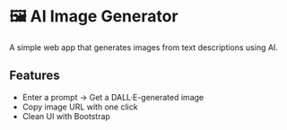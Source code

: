 # 🖼️ AI Image Generator

A simple web app that generates images from text descriptions using AI.

##  Features
- Enter a prompt → Get a DALL·E-generated image
- Copy image URL with one click
- Clean UI with Bootstrap

